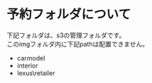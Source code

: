 # 予約フォルダについて

下記フォルダは、s3の管理フォルダです。  
このimgフォルダ内に下記pathは配置できません。  

- carmodel
- interior
- lexus\retailer

